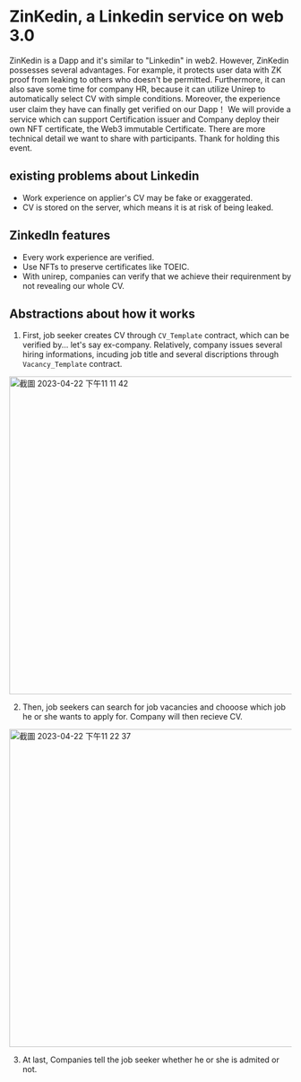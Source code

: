 # ZinKedin, a Linkedin service on web 3.0

ZinKedin is a Dapp and it's similar to "Linkedin" in web2. However, ZinKedin possesses several advantages. For example, it protects user data with ZK proof from leaking to others who doesn't be permitted. Furthermore, it can also save some time for company HR, because it can utilize Unirep to automatically select CV with simple conditions.
Moreover, the experience user claim they have can finally get verified on our Dapp！
We will provide a service which can support Certification issuer and Company deploy their own NFT certificate, the Web3 immutable Certificate. There are more technical detail we want to share with participants. Thank for holding this event.

## existing problems about Linkedin
* Work experience on applier's CV may be fake or exaggerated.
* CV is stored on the server, which means it is at risk of being leaked.

## ZinkedIn features
* Every work experience are verified.
* Use NFTs to preserve certificates like TOEIC.
* With unirep, companies can verify that we achieve their requirenment by not revealing our whole CV.


## Abstractions about how it works

1. First, job seeker creates CV through `CV_Template` contract, which can be verified by... let's say ex-company. Relatively, company issues several hiring informations, incuding job title and several discriptions through `Vacancy_Template` contract.
<img width="567" alt="截圖 2023-04-22 下午11 11 42" src="https://user-images.githubusercontent.com/125814787/233792577-e4cfb024-c985-412b-bfb8-4c5f5621db2f.png">

2. Then, job seekers can search for job vacancies and chooose which job he or she wants to apply for. Company will then recieve CV.
<img width="567" alt="截圖 2023-04-22 下午11 22 37" src="https://user-images.githubusercontent.com/125814787/233793007-221153f2-2e5e-432c-82c0-d6d1013fe74c.png">

3. At last, Companies tell the job seeker whether he or she is admited or not.
